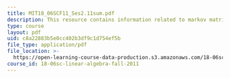 ```yaml
---
title: MIT18_06SCF11_Ses2.11sum.pdf
description: This resource contains information related to markov matrices; fourier series.
type: course
layout: pdf
uid: c8a22883b5e0cc402b3df9c1d754ef5b
file_type: application/pdf
file_location: >-
  https://open-learning-course-data-production.s3.amazonaws.com/18-06sc-linear-algebra-fall-2011/c8a22883b5e0cc402b3df9c1d754ef5b_MIT18_06SCF11_Ses2.11sum.pdf
course_id: 18-06sc-linear-algebra-fall-2011
---
```

